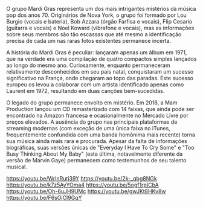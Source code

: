 O grupo Mardi Gras representa um dos mais intrigantes mistérios da música pop dos anos 70. Originários de Nova York, o grupo foi formado por Lou Burgio (vocais e bateria), Bob Azzara (órgão Farfisa e vocais), Flip Cesario (guitarra e vocais) e Noel Koward (vibrafone e vocais), mas as informações sobre seus membros são tão escassas que até mesmo a identificação precisa de cada um nas raras fotos existentes permanece incerta.

A história do Mardi Gras é peculiar: lançaram apenas um álbum em 1971, que na verdade era uma compilação de quatro compactos simples lançados ao longo do mesmo ano. Curiosamente, enquanto permaneceram relativamente desconhecidos em seu país natal, conquistaram um sucesso significativo na França, onde chegaram ao topo das paradas. Este sucesso europeu os levou a colaborar com um artista identificado apenas como Laurent em 1972, resultando em duas canções bem-sucedidas.

O legado do grupo permanece envolto em mistério. Em 2018, a Mam Production lançou um CD remasterizado com 14 faixas, que ainda pode ser encontrado na Amazon francesa e ocasionalmente no Mercado Livre por preços elevados. A ausência do grupo nas principais plataformas de streaming modernas (com exceção de uma única faixa no iTunes, frequentemente confundida com uma banda homônima mais recente) torna sua música ainda mais rara e procurada. Apesar da falta de informações biográficas, suas versões únicas de "Everyday I Have To Cry Some" e "Too Busy Thinking About My Baby" (esta última, notavelmente diferente da versão de Marvin Gaye) permanecem como testemunhos de seu talento musical.

https://youtu.be/WrlnRutj39Y
https://youtu.be/2k-_qbg8NGk
https://youtu.be/k7z5AyYOma4
https://youtu.be/5ogf1rpICbA
https://youtu.be/Oh-6uJH9UMc
https://youtu.be/gwJKt8HKv8w
https://youtu.be/F6sOjCI9GqY